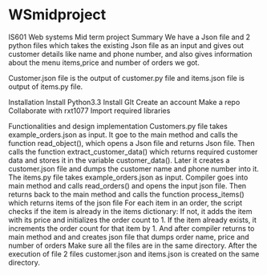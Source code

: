 # WSmidproject
IS601 Web systems Mid term project 
Summary
We have a Json file and 2 python files which takes the existing Json file as an input and gives out customer details like name and phone number, and also gives information about the menu items,price and number of orders we got. 

Customer.json file is the output of customer.py file and items.json file is output of items.py file.
 
Installation
Install Python3.3
Install GIt
Create an account 
Make a repo
Collaborate with rxt1077
Import required libraries

Functionalities and design implementation
Customers.py file takes example_orders.json as input. It goe to the main method and calls the function read_object(), which opens a Json file and returns Json file. Then calls the function extract_customer_data() which returns required customer data and stores it in the variable customer_data(). Later it creates a customer.json file and dumps the customer name and phone number into it. 
The items.py file takes example_orders.json as input. Compiler goes into main method and calls read_orders() and opens the input json file. Then returns back to the main method and calls the function process_items() which returns items of the json file
 For each item in an order, the script checks if the item is already in the items dictionary: If not, it adds the item with its price and initializes the order count to 1. If the item already exists, it increments the order count for that item by 1.
 And after compiler returns to main method and and creates json file that dumps order name, price and number of orders
Make sure all the files are in the same directory. 
After the execution of file 2 files customer.json and items.json is created on the same directory. 


